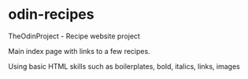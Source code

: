 # odin-recipes
TheOdinProject - Recipe website project

Main index page with links to a few recipes.

Using basic HTML skills such as boilerplates, bold, italics, links, images
